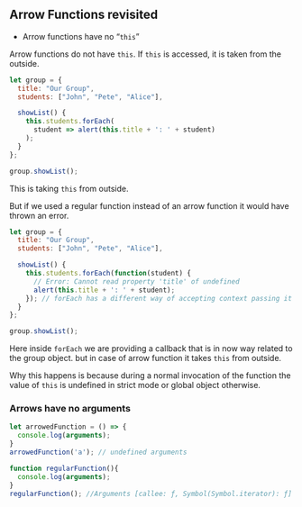 ## Arrow Functions revisited
- Arrow functions have no “``this``”

Arrow functions do not have ``this``. If ``this`` is accessed, it is taken from the outside.
```js
let group = {
  title: "Our Group",
  students: ["John", "Pete", "Alice"],

  showList() {
    this.students.forEach(
      student => alert(this.title + ': ' + student)
    );
  }
};

group.showList();
```

This is taking ``this`` from outside. 

But if we used a regular function instead of an arrow function it would have thrown an error. 
```js
let group = {
  title: "Our Group",
  students: ["John", "Pete", "Alice"],

  showList() {
    this.students.forEach(function(student) {
      // Error: Cannot read property 'title' of undefined
      alert(this.title + ': ' + student);
    }); // forEach has a different way of accepting context passing it during function declaration so that it can be used
  }
};

group.showList();
```
Here inside ``forEach`` we are providing a callback that is in now way related to the group object. but in case of arrow function it takes ``this`` from outside. 

Why this happens is because during a normal invocation of the function the value of ``this`` is undefined in strict mode or global object otherwise. 

### Arrows have no arguments

```js
let arrowedFunction = () => {
  console.log(arguments);
}
arrowedFunction('a'); // undefined arguments
```

```js
function regularFunction(){
  console.log(arguments);
}
regularFunction(); //Arguments [callee: ƒ, Symbol(Symbol.iterator): ƒ]
```

